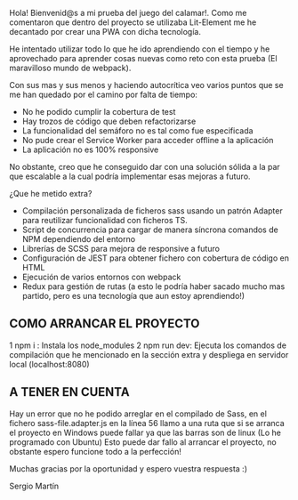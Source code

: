 Hola! Bienvenid@s a mi prueba del juego del calamar!.
Como me comentaron que dentro del proyecto se utilizaba Lit-Element me he
decantado por crear una PWA con dicha tecnología.

He intentado utilizar todo lo que he ido aprendiendo con el tiempo y
he aprovechado para aprender cosas nuevas como reto con esta prueba
(El maravilloso mundo de webpack).

Con sus mas y sus menos y haciendo autocrítica veo varios puntos que se
me han quedado por el camino por falta de tiempo:

- No he podido cumplir la cobertura de test
- Hay trozos de código que deben refactorizarse
- La funcionalidad del semáforo no es tal como fue especificada
- No pude crear el Service Worker para acceder offline a la aplicación
- La aplicación no es 100% responsive

No obstante, creo que he conseguido dar con una solución sólida a la par
que escalable a la cual podría implementar esas mejoras a futuro.

¿Que he metido extra?

 - Compilación personalizada de ficheros sass usando un patrón Adapter para
 reutilizar funcionalidad con ficheros TS.
 - Script de concurrencia para cargar de manera síncrona comandos de NPM
 dependiendo del entorno
 - Librerías de SCSS para mejora de responsive a futuro
 - Configuración de JEST para obtener fichero con cobertura de código en HTML
 - Ejecución de varios entornos con webpack
 - Redux para gestión de rutas (a esto le podría haber sacado mucho mas partido,
 pero es una tecnología que aun estoy aprendiendo!)


COMO ARRANCAR EL PROYECTO
---------------------------------
1 npm i : Instala los node_modules
2 npm run dev: Ejecuta los comandos de compilación que he mencionado en la sección extra y despliega en servidor local (localhost:8080)

A TENER EN CUENTA
---------------------------------
Hay un error que no he podido arreglar en el compilado de Sass,
en el fichero sass-file.adapter.js en la línea 56 llamo a una ruta que si
se arranca el proyecto en Windows puede fallar ya que las barras son de linux
(Lo he programado con Ubuntu)
Esto puede dar fallo al arrancar el proyecto, no obstante espero funcione todo
a la perfección!

Muchas gracias por la oportunidad y espero vuestra respuesta :)

Sergio Martín